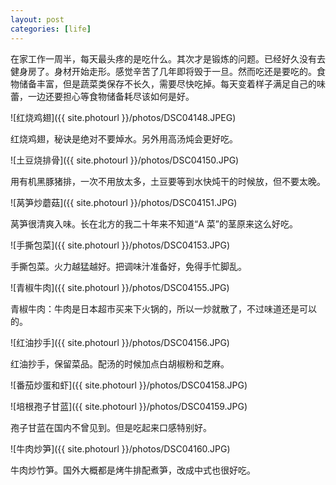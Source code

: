 ```yaml
---
layout: post
categories: [life]
---
```


在家工作一周半，每天最头疼的是吃什么。其次才是锻炼的问题。已经好久没有去健身房了。身材开始走形。感觉辛苦了几年即将毁于一旦。然而吃还是要吃的。食物储备丰富，但是蔬菜类保存不长久，需要尽快吃掉。每天变着样子满足自己的味蕾，一边还要担心等食物储备耗尽该如何是好。

![红烧鸡翅]({{ site.photourl }}/photos/DSC04148.JPEG)

红烧鸡翅，秘诀是绝对不要焯水。另外用高汤炖会更好吃。

![土豆烧排骨]({{ site.photourl }}/photos/DSC04150.JPG)

用有机黑豚猪排，一次不用放太多，土豆要等到水快炖干的时候放，但不要太晚。

![莴笋炒蘑菇]({{ site.photourl }}/photos/DSC04151.JPG)

莴笋很清爽入味。长在北方的我二十年来不知道“A 菜”的茎原来这么好吃。

![手撕包菜]({{ site.photourl }}/photos/DSC04153.JPG)

手撕包菜。火力越猛越好。把调味汁准备好，免得手忙脚乱。

![青椒牛肉]({{ site.photourl }}/photos/DSC04155.JPG)

青椒牛肉：牛肉是日本超市买来下火锅的，所以一炒就散了，不过味道还是可以的。

![红油抄手]({{ site.photourl }}/photos/DSC04156.JPG)

红油抄手，保留菜品。配汤的时候加点白胡椒粉和芝麻。

![番茄炒蛋和虾]({{ site.photourl }}/photos/DSC04158.JPG)

![培根孢子甘蓝]({{ site.photourl }}/photos/DSC04159.JPG)

孢子甘蓝在国内不曾见到。但是吃起来口感特别好。

![牛肉炒笋]({{ site.photourl }}/photos/DSC04160.JPG)

牛肉炒竹笋。国外大概都是烤牛排配煮笋，改成中式也很好吃。
